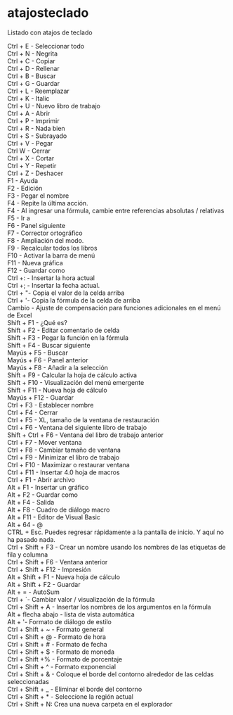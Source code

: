 # atajosteclado
Listado con atajos de teclado 


Ctrl + E - Seleccionar todo <br>
Ctrl + N - Negrita <br>
Ctrl + C - Copiar <br>
Ctrl + D - Rellenar <br>
Ctrl + B - Buscar <br>
Ctrl + G - Guardar <br> 
Ctrl + L - Reemplazar <br>
Ctrl + K - Italic <br>
Ctrl + U - Nuevo libro de trabajo <br>
Ctrl + A - Abrir <br>
Ctrl + P - Imprimir <br>
Ctrl + R - Nada bien <br>
Ctrl + S - Subrayado <br>
Ctrl + V - Pegar <br>
Ctrl W - Cerrar <br>
Ctrl + X - Cortar <br>
Ctrl + Y - Repetir <br>
Ctrl + Z - Deshacer <br>
F1 - Ayuda <br>
F2 - Edición <br>
F3 - Pegar el nombre <br>
F4 - Repite la última acción. <br>
F4 - Al ingresar una fórmula, cambie entre referencias absolutas / relativas <br>
F5 - Ir a <br>
F6 - Panel siguiente <br>
F7 - Corrector ortográfico <br>
F8 - Ampliación del modo. <br>
F9 - Recalcular todos los libros <br>
F10 - Activar la barra de menú <br>
F11 - Nueva gráfica <br>
F12 - Guardar como <br>
Ctrl +: - Insertar la hora actual <br>
Ctrl +; - Insertar la fecha actual. <br>
Ctrl + "- Copia el valor de la celda arriba <br>
Ctrl + '- Copia la fórmula de la celda de arriba <br>
Cambio - Ajuste de compensación para funciones adicionales en el menú de Excel <br>
Shift + F1 - ¿Qué es? <br>
Shift + F2 - Editar comentario de celda <br>
Shift + F3 - Pegar la función en la fórmula <br>
Shift + F4 - Buscar siguiente <br>
Mayús + F5 - Buscar <br>
Mayús + F6 - Panel anterior <br>
Mayús + F8 - Añadir a la selección <br>
Shift + F9 - Calcular la hoja de cálculo activa <br>
Shift + F10 - Visualización del menú emergente <br>
Shift + F11 - Nueva hoja de cálculo <br>
Mayús + F12 - Guardar <br>
Ctrl + F3 - Establecer nombre <br>
Ctrl + F4 - Cerrar <br>
Ctrl + F5 - XL, tamaño de la ventana de restauración <br>
Ctrl + F6 - Ventana del siguiente libro de trabajo <br>
Shift + Ctrl + F6 - Ventana del libro de trabajo anterior <br>
Ctrl + F7 - Mover ventana <br>
Ctrl + F8 - Cambiar tamaño de ventana <br>
Ctrl + F9 - Minimizar el libro de trabajo <br>
Ctrl + F10 - Maximizar o restaurar ventana <br>
Ctrl + F11 - Insertar 4.0 hoja de macros <br>
Ctrl + F1 - Abrir archivo <br>
Alt + F1 - Insertar un gráfico <br>
Alt + F2 - Guardar como <br>
Alt + F4 - Salida <br>
Alt + F8 - Cuadro de diálogo macro <br>
Alt + F11 - Editor de Visual Basic <br>
Alt + 64 - @ <br>
CTRL + Esc. Puedes regresar rápidamente a la pantalla de inicio. Y aquí no ha pasado nada. <br>
Ctrl + Shift + F3 - Crear un nombre usando los nombres de las etiquetas de fila y columna <br>
Ctrl + Shift + F6 - Ventana anterior <br>
Ctrl + Shift + F12 - Impresión <br>
Alt + Shift + F1 - Nueva hoja de cálculo <br>
Alt + Shift + F2 - Guardar <br>
Alt + = - AutoSum <br>
Ctrl + `- Cambiar valor / visualización de la fórmula <br>
Ctrl + Shift + A - Insertar los nombres de los argumentos en la fórmula <br>
Alt + flecha abajo - lista de vista automática <br>
Alt + '- Formato de diálogo de estilo <br>
Ctrl + Shift + ~ - Formato general <br>
Ctrl + Shift + @ - Formato de hora <br>
Ctrl + Shift + # - Formato de fecha <br>
Ctrl + Shift + $ - Formato de moneda <br>
Ctrl + Shift +% - Formato de porcentaje <br>
Ctrl + Shift + ^ - Formato exponencial <br>
Ctrl + Shift + & - Coloque el borde del contorno alrededor de las celdas seleccionadas <br>
Ctrl + Shift + _ - Eliminar el borde del contorno <br>
Ctrl + Shift + * - Seleccione la región actual <br>
Ctrl + Shift + N: Crea una nueva carpeta en el explorador <br>


